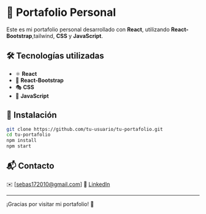 # 🚀 Portafolio Personal

Este es mi portafolio personal desarrollado con **React**, utilizando **React-Bootstrap**,tailwind, **CSS** y **JavaScript**.

## 🛠 Tecnologías utilizadas

- ⚛️ **React**
- 🎨 **React-Bootstrap**
- 🎭 **CSS**
- 📜 **JavaScript**

## 📌 Instalación

```bash
git clone https://github.com/tu-usuario/tu-portafolio.git
cd tu-portafolio
npm install
npm start
```

## 📬 Contacto
✉️ [sebas172010@gmail.com]
🔗 [LinkedIn](https://www.linkedin.com/in/sebastianpenaherrera/)


---
¡Gracias por visitar mi portafolio! 🚀

